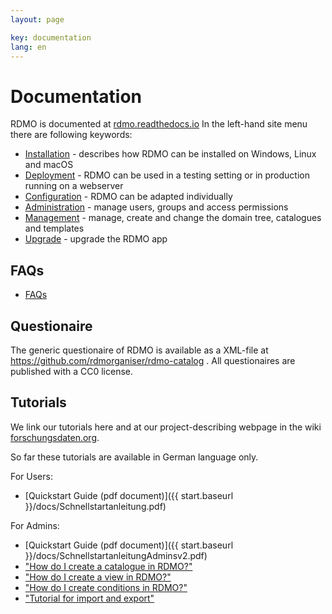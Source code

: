 ```yaml
---
layout: page

key: documentation
lang: en
---
```


# Documentation

RDMO is documented at [rdmo.readthedocs.io](http://rdmo.readthedocs.io/de/latest) In the left-hand site menu there are following keywords:

* [Installation](http://rdmo.readthedocs.io/en/latest/installation/index.html) - describes how RDMO can be installed on Windows, Linux and macOS
* [Deployment](http://rdmo.readthedocs.io/en/latest/deployment/index.html) - RDMO can be used in a testing setting or in production running on a webserver
* [Configuration](http://rdmo.readthedocs.io/en/latest/configuration/index.html) - RDMO can be adapted individually
* [Administration](http://rdmo.readthedocs.io/en/latest/administration/index.html) - manage users, groups and access permissions
* [Management](http://rdmo.readthedocs.io/en/latest/management/index.html) - manage, create and change the domain tree, catalogues and templates
* [Upgrade](http://rdmo.readthedocs.io/en/latest/upgrade/index.html) - upgrade the RDMO app


## FAQs

* [FAQs](http://www.forschungsdaten.org/index.php/FAQs)


## Questionaire

The generic questionaire of RDMO is available as a XML-file at https://github.com/rdmorganiser/rdmo-catalog . All questionaires are published with a CC0 license.


## Tutorials

We link our tutorials here and at our project-describing webpage in the wiki [forschungsdaten.org](http://forschungsdaten.org/index.php/RDMO).

So far these tutorials are available in German language only.

For Users:

* [Quickstart Guide (pdf document)]({{ start.baseurl }}/docs/Schnellstartanleitung.pdf)

For Admins:

* [Quickstart Guide (pdf document)]({{ start.baseurl }}/docs/SchnellstartanleitungAdminsv2.pdf)
* ["How do I create a catalogue in RDMO?"](http://www.forschungsdaten.org/index.php/Katalog_erstellen)
* ["How do I create a view in RDMO?"](http://www.forschungsdaten.org/index.php/Ansicht_erstellen)
* ["How do I create conditions in RDMO?"](http://www.forschungsdaten.org/index.php/Bedingung_erstellen)
* ["Tutorial for import and export"](http://www.forschungsdaten.org/index.php/Import_Export)

